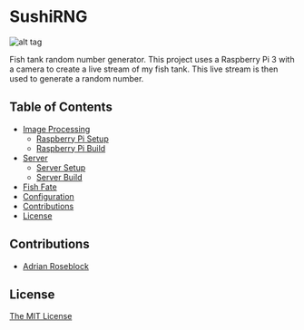 # SushiRNG

![alt tag](https://github.com/FishyByte/FishFate/blob/master/www/img/fishDemo_2.gif?raw=true)

Fish tank random number generator.
This project uses a Raspberry Pi 3 with a camera to create a live stream of my fish tank. This live stream is then used to generate a random number.

## Table of Contents
- [Image Processing](#image-processing)
    - [Raspberry Pi Setup](#raspberry-pi-setup)
    - [Raspberry Pi Build](#raspberry-pi-build)
- [Server](#server)
    - [Server Setup](#server-setup)
    - [Server Build](#server-build)
- [Fish Fate](https://github.com/FishyByte/FishFate)
- [Configuration](#configuration)
- [Contributions](#contributions)
- [License](#license)




## Contributions
- [Adrian Roseblock](https://github.com/jrosebr1)

## License
[The MIT License](LICENSE)